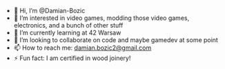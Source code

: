 - 👋 Hi, I’m @Damian-Bozic
- 👀 I’m interested in video games, modding those video games, electronics, and a bunch of other stuff
- 🌱 I’m currently learning at 42 Warsaw
- 💞️ I’m looking to collaborate on code and maybe gamedev at some point
- 📫 How to reach me: damian.bozic2@gmail.com
- ⚡ Fun fact: I am certified in wood joinery!

